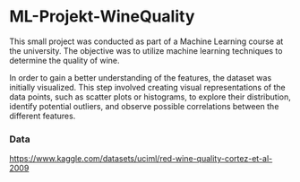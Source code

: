 # ML-Projekt-WineQuality
This small project was conducted as part of a Machine Learning course at the university. The objective was to utilize machine learning techniques to determine the quality of wine.

In order to gain a better understanding of the features, the dataset was initially visualized. This step involved creating visual representations of the data points, such as scatter plots or histograms, to explore their distribution, identify potential outliers, and observe possible correlations between the different features. 

### Data
https://www.kaggle.com/datasets/uciml/red-wine-quality-cortez-et-al-2009
